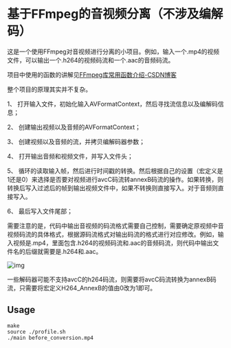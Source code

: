 # 基于FFmpeg的音视频分离（不涉及编解码）

这是一个使用FFmpeg对音视频进行分离的小项目。例如，输入一个.mp4的视频文件，可以输出一个.h264的视频码流和一个.aac的音频码流。

项目中使用的函数的讲解见[FFmpeg库常用函数介绍-CSDN博客](https://blog.csdn.net/m0_51496461/article/details/135315126?spm=1001.2014.3001.5502)

整个项目的原理其实并不复杂。

1、 打开输入文件，初始化输入AVFormatContext，然后寻找流信息以及编解码信息；

2、 创建输出视频以及音频的AVFormatContext；

3、 创建视频以及音频的流，并拷贝编解码器参数；

4、 打开输出音频和视频文件，并写入文件头；

5、 循环的读取输入帧，然后进行时间戳的转换。然后根据自己的设置（宏定义是1还是0）来选择是否要对视频进行avcC码流转annexB码流的操作。如果转换，则转换后写入过滤后的帧到输出视频文件中，如果不转换则直接写入。对于音频则直接写入。

6、 最后写入文件尾部；

需要注意的是，代码中输出音视频的码流格式需要自己控制，需要确定原视频中音视频码流的具体格式，根据源码流格式对输出码流的格式进行对应修改。例如，输入视频是.mp4，里面包含.h264的视频码流和.aac的音频码流，则代码中输出文件名的后缀就需要是.h264和.aac。

![img](file:///C:/Users/ZouNan/AppData/Local/Temp/msohtmlclip1/01/clip_image002.jpg)

一些解码器可能不支持avcC的h264码流，则需要将avcC码流转换为annexB码流，只需要将宏定义H264_AnnexB的值由0改为1即可。

## Usage

```shell
make
source ./profile.sh
./main before_conversion.mp4
```

